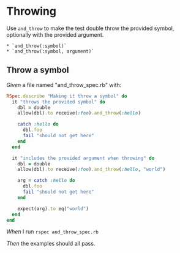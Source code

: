 # Throwing

Use `and_throw` to make the test double throw the provided symbol, optionally with the provided argument.

    * `and_throw(:symbol)`
    * `and_throw(:symbol, argument)`

## Throw a symbol

_Given_ a file named "and_throw_spec.rb" with:

```ruby
RSpec.describe "Making it throw a symbol" do
  it "throws the provided symbol" do
    dbl = double
    allow(dbl).to receive(:foo).and_throw(:hello)

    catch :hello do
      dbl.foo
      fail "should not get here"
    end
  end

  it "includes the provided argument when throwing" do
    dbl = double
    allow(dbl).to receive(:foo).and_throw(:hello, "world")

    arg = catch :hello do
      dbl.foo
      fail "should not get here"
    end

    expect(arg).to eq("world")
  end
end
```

_When_ I run `rspec and_throw_spec.rb`

_Then_ the examples should all pass.
